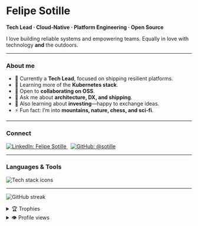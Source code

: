 <!-- Optional avatar (commit your image to assets/avatar.png, then uncomment) -->
<!-- <img align="right" width="180" src="./assets/avatar.png" alt="Coding ninja avatar"> -->

# Felipe Sotille

**Tech Lead · Cloud‑Native · Platform Engineering · Open Source**

I love building reliable systems and empowering teams. Equally in love with technology **and** the outdoors.

---

### About me
- 🔭 Currently a **Tech Lead**, focused on shipping resilient platforms.
- 🌱 Learning more of the **Kubernetes stack**.
- 👯 Open to **collaborating on OSS**.
- 💬 Ask me about **architecture, DX, and shipping**.
- 🤝 Also learning about **investing**—happy to exchange ideas.
- ⚡ Fun fact: I’m into **mountains, nature, chess, and sci‑fi**.

---

### Connect
<a href="https://linkedin.com/in/felipe-sotille/">
  <img src="https://img.shields.io/badge/LinkedIn-Felipe%20Sotille-0A66C2?logo=linkedin&logoColor=fff" alt="LinkedIn: Felipe Sotille">
</a>
&nbsp;
<a href="https://github.com/sotille?tab=repositories">
  <img src="https://img.shields.io/badge/GitHub-@sotille-181717?logo=github&logoColor=fff" alt="GitHub: @sotille">
</a>

---

### Languages & Tools
<!-- crisp, modern icon line; adjust list/order as you prefer -->
<img src="https://skillicons.dev/icons?i=java,spring,ts,angular,nodejs,python,dart,flutter,aws,gcp,docker,kubernetes,git,linux,postgres,mysql,mongodb,elastic,html,css,bootstrap&perline=12" alt="Tech stack icons">

---

<!-- Optional streaks (can look busy; enable if you like) -->

<p>
  <img src="https://github-readme-streak-stats.herokuapp.com/?user=sotille&theme=tokyonight" alt="GitHub streak" />
</p>

<details>
  <summary>🏆 Trophies</summary>
  <br>
  <a href="https://github.com/ryo-ma/github-profile-trophy">
    <img src="https://github-profile-trophy.vercel.app/?username=sotille&theme=onedark&column=7&margin-w=10&margin-h=10" alt="GitHub trophies" />
  </a>
</details>

<details>
  <summary>👁️ Profile views</summary>
  <br>
  <img src="https://komarev.com/ghpvc/?username=sotille&label=Profile%20views&color=0e75b6&style=flat" alt="Profile views counter" />
</details>
